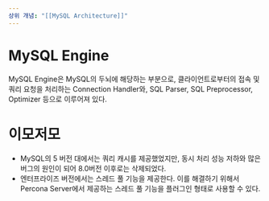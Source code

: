 ```yaml
---
상위 개념: "[[MySQL Architecture]]"
---
```

# MySQL Engine

MySQL Engine은 MySQL의 두뇌에 해당하는 부분으로, 클라이언트로부터의 접속 및 쿼리 요청을 처리하는 Connection Handler와, SQL Parser, SQL Preprocessor, Optimizer 등으로 이루어져 있다.

# 이모저모
* MySQL의 5 버전 대에서는 쿼리 캐시를 제공했었지만, 동시 처리 성능 저하와 많은 버그의 원인이 되어 8.0버전 이후로는 삭제되었다.
* 엔터프라이즈 버전에서는 스레드 풀 기능을 제공한다. 이를 해결하기 위해서 Percona Server에서 제공하는 스레드 풀 기능을 플러그인 형태로 사용할 수 있다.
